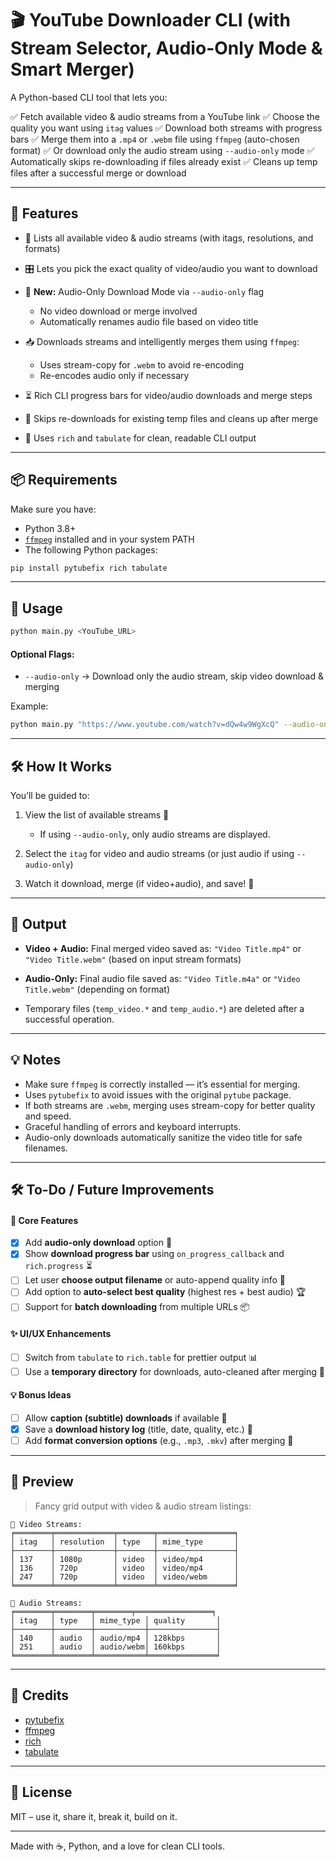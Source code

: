 # 🎬 YouTube Downloader CLI (with Stream Selector, Audio-Only Mode & Smart Merger)

A Python-based CLI tool that lets you:

✅ Fetch available video & audio streams from a YouTube link
✅ Choose the quality you want using `itag` values
✅ Download both streams with progress bars
✅ Merge them into a `.mp4` or `.webm` file using `ffmpeg` (auto-chosen format)
✅ Or download only the audio stream using `--audio-only` mode
✅ Automatically skips re-downloading if files already exist
✅ Cleans up temp files after a successful merge or download

---

## 🚀 Features

* 🎥 Lists all available video & audio streams (with itags, resolutions, and formats)
* 🎛️ Lets you pick the exact quality of video/audio you want to download
* 🎵 **New:** Audio-Only Download Mode via `--audio-only` flag

  * No video download or merge involved
  * Automatically renames audio file based on video title
* 📥 Downloads streams and intelligently merges them using `ffmpeg`:

  * Uses stream-copy for `.webm` to avoid re-encoding
  * Re-encodes audio only if necessary
* ⏳ Rich CLI progress bars for video/audio downloads and merge steps
* 🧹 Skips re-downloads for existing temp files and cleans up after merge
* 🖤 Uses `rich` and `tabulate` for clean, readable CLI output

---

## 📦 Requirements

Make sure you have:

* Python 3.8+
* [`ffmpeg`](https://ffmpeg.org/download.html) installed and in your system PATH
* The following Python packages:

```bash
pip install pytubefix rich tabulate
```

---

## 🔧 Usage

```bash
python main.py <YouTube_URL>
```

#### Optional Flags:

* `--audio-only` → Download only the audio stream, skip video download & merging

Example:

```bash
python main.py "https://www.youtube.com/watch?v=dQw4w9WgXcQ" --audio-only
```

---

## 🛠️ How It Works

You’ll be guided to:

1. View the list of available streams 🧩

   * If using `--audio-only`, only audio streams are displayed.
2. Select the `itag` for video and audio streams (or just audio if using `--audio-only`)
3. Watch it download, merge (if video+audio), and save! 💾

---

## 📁 Output

* **Video + Audio:**
  Final merged video saved as:
  `"Video Title.mp4"` or `"Video Title.webm"`
  (based on input stream formats)

* **Audio-Only:**
  Final audio file saved as:
  `"Video Title.m4a"` or `"Video Title.webm"` (depending on format)

* Temporary files (`temp_video.*` and `temp_audio.*`) are deleted after a successful operation.

---

## 💡 Notes

* Make sure `ffmpeg` is correctly installed — it’s essential for merging.
* Uses `pytubefix` to avoid issues with the original `pytube` package.
* If both streams are `.webm`, merging uses stream-copy for better quality and speed.
* Graceful handling of errors and keyboard interrupts.
* Audio-only downloads automatically sanitize the video title for safe filenames.

---

## 🛠️ To-Do / Future Improvements

#### 🎯 Core Features

* [x] Add **audio-only download** option 🎵
* [x] Show **download progress bar** using `on_progress_callback` and `rich.progress` ⏳
* [ ] Let user **choose output filename** or auto-append quality info 📝
* [ ] Add option to **auto-select best quality** (highest res + best audio) 🏆
* [ ] Support for **batch downloading** from multiple URLs 📦

#### ✨ UI/UX Enhancements

* [ ] Switch from `tabulate` to `rich.table` for prettier output 📊
* [ ] Use a **temporary directory** for downloads, auto-cleaned after merging 🧹

#### 💡 Bonus Ideas

* [ ] Allow **caption (subtitle) downloads** if available 📄
* [x] Save a **download history log** (title, date, quality, etc.) 📘
* [ ] Add **format conversion options** (e.g., `.mp3`, `.mkv`) after merging 🔄

---

## 📸 Preview

> Fancy grid output with video & audio stream listings:

```
🎥 Video Streams:
╒════════╤═════════════╤════════╤═════════════════╕
│ itag   │ resolution  │ type   │ mime_type       │
├────────┼─────────────┼────────┼─────────────────┤
│ 137    │ 1080p       │ video  │ video/mp4       │
│ 136    │ 720p        │ video  │ video/mp4       │
│ 247    │ 720p        │ video  │ video/webm      │
╘════════╧═════════════╧════════╧═════════════════╛

🎵 Audio Streams:
╒════════╤════════╤════════╤═════════════════╕
│ itag   │ type   │ mime_type │ quality       │
├────────┼────────┼───────────┼───────────────┤
│ 140    │ audio  │ audio/mp4 │ 128kbps       │
│ 251    │ audio  │ audio/webm│ 160kbps       │
╘════════╧════════╧═══════════╧═══════════════╛
```

---

## 🧠 Credits

* [pytubefix](https://github.com/Aioloss/pytubefix)
* [ffmpeg](https://ffmpeg.org/)
* [rich](https://github.com/Textualize/rich)
* [tabulate](https://pypi.org/project/tabulate/)

---

## 🖖 License

MIT – use it, share it, break it, build on it.

---

Made with ☕, Python, and a love for clean CLI tools.
